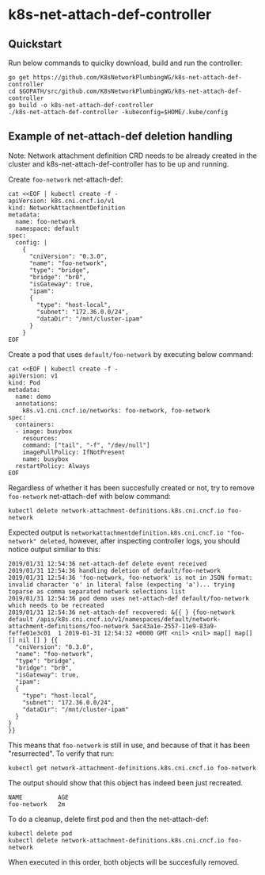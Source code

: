 # k8s-net-attach-def-controller

## Quickstart

Run below commands to quiclky download, build and run the controller:
```
go get https://github.com/K8sNetworkPlumbingWG/k8s-net-attach-def-controller
cd $GOPATH/src/github.com/K8sNetworkPlumbingWG/k8s-net-attach-def-controller
go build -o k8s-net-attach-def-controller
./k8s-net-attach-def-controller -kubeconfig=$HOME/.kube/config
```

## Example of net-attach-def deletion handling

Note: Network attachment definition CRD needs to be already created in the cluster and k8s-net-attach-def-controller has to be up and running.

Create `foo-network` net-attach-def:
```
cat <<EOF | kubectl create -f -
apiVersion: k8s.cni.cncf.io/v1
kind: NetworkAttachmentDefinition
metadata:
  name: foo-network
  namespace: default
spec:
  config: |
    {
      "cniVersion": "0.3.0",
      "name": "foo-network",
      "type": "bridge",
      "bridge": "br0",
      "isGateway": true,
      "ipam":
      {
        "type": "host-local",
        "subnet": "172.36.0.0/24",
        "dataDir": "/mnt/cluster-ipam"
      }
    }
EOF
```

Create a pod that uses `default/foo-network` by executing below command:
```
cat <<EOF | kubectl create -f -
apiVersion: v1
kind: Pod
metadata:
  name: demo
  annotations:
    k8s.v1.cni.cncf.io/networks: foo-network, foo-network
spec:
  containers:
  - image: busybox
    resources:
    command: ["tail", "-f", "/dev/null"]
    imagePullPolicy: IfNotPresent
    name: busybox
  restartPolicy: Always
EOF
```

Regardless of whether it has been succesfully created or not, try to remove `foo-network` net-attach-def with below command:
```
kubectl delete network-attachment-definitions.k8s.cni.cncf.io foo-network
```
Expected output is `networkattachmentdefinition.k8s.cni.cncf.io "foo-network" deleted`, however, after inspecting controller logs, you should notice output similiar to this:
```
2019/01/31 12:54:36 net-attach-def delete event received
2019/01/31 12:54:36 handling deletion of default/foo-network
2019/01/31 12:54:36 'foo-network, foo-network' is not in JSON format: invalid character 'o' in literal false (expecting 'a')... trying toparse as comma separated network selections list
2019/01/31 12:54:36 pod demo uses net-attach-def default/foo-network which needs to be recreated
2019/01/31 12:54:36 net-attach-def recovered: &{{ } {foo-network  default /apis/k8s.cni.cncf.io/v1/namespaces/default/network-attachment-definitions/foo-network 5ac43a1e-2557-11e9-83a9-feffe01e3c01  1 2019-01-31 12:54:32 +0000 GMT <nil> <nil> map[] map[] [] nil [] } {{
  "cniVersion": "0.3.0",
  "name": "foo-network",
  "type": "bridge",
  "bridge": "br0",
  "isGateway": true,
  "ipam":
  {
    "type": "host-local",
    "subnet": "172.36.0.0/24",
    "dataDir": "/mnt/cluster-ipam"
  }
}
}}
```
This means that `foo-network` is still in use, and because of that it has been "resurrected". To verify that run:
```
kubectl get network-attachment-definitions.k8s.cni.cncf.io foo-network
```
The output should show that this object has indeed been just recreated.
```
NAME          AGE
foo-network   2m
```

To do a cleanup, delete first pod and then the net-attach-def:
```
kubectl delete pod
kubectl delete network-attachment-definitions.k8s.cni.cncf.io foo-network
```
When executed in this order, both objects will be succesfully removed.
